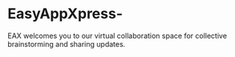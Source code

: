 # EasyAppXpress-
EAX welcomes you to our virtual collaboration space for collective brainstorming and sharing updates.  
